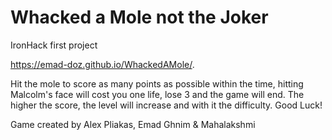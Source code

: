 # Whacked a Mole not the Joker
IronHack first project

https://emad-doz.github.io/WhackedAMole/.

 Hit the mole to score as many points as possible within the time, hitting Malcolm's face will cost you one life, lose 3 and the game will end. The higher the score, the level will increase and with it the difficulty. Good Luck!

Game created by Alex Pliakas, Emad Ghnim & Mahalakshmi
